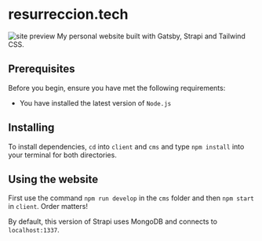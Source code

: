 # resurreccion.tech

![site preview](https://github.com/resurreccionl/portfolio-v2/blob/master/client/public/preview.png)
My personal website built with Gatsby, Strapi and Tailwind CSS.

## Prerequisites

Before you begin, ensure you have met the following requirements:
<!--- These are just example requirements. Add, duplicate or remove as required --->
* You have installed the latest version of `Node.js`

## Installing

To install dependencies, `cd` into `client` and `cms` and type `npm install` into your terminal for both directories.

## Using the website

First use the command `npm run develop` in the `cms` folder and then `npm start` in `client`. Order matters!

By default, this version of Strapi uses MongoDB and connects to `localhost:1337`. 
